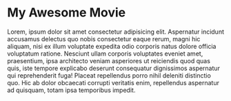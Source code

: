 # My Awesome Movie

Lorem, ipsum dolor sit amet consectetur adipisicing elit. Aspernatur incidunt accusamus delectus
quo nobis consectetur eaque rerum, magni hic aliquam, nisi ex illum voluptate expedita odio
corporis natus dolore officia voluptatum ratione. Nesciunt ullam corporis voluptates eveniet amet,
praesentium, ipsa architecto veniam asperiores ut reiciendis quod quas quis, iste tempore
explicabo deserunt consequatur dignissimos aspernatur qui reprehenderit fuga! Placeat repellendus
porro nihil deleniti distinctio quo. Hic ab dolor obcaecati corrupti veritatis enim, repellendus
aspernatur ad quisquam, totam ipsa temporibus impedit.
